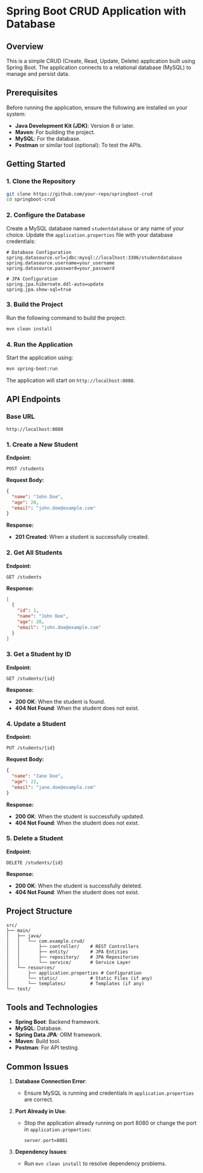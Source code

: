 # Spring Boot CRUD Application with Database

## Overview
This is a simple CRUD (Create, Read, Update, Delete) application built using Spring Boot. The application connects to a relational database (MySQL) to manage and persist data.

## Prerequisites

Before running the application, ensure the following are installed on your system:

- **Java Development Kit (JDK)**: Version 8 or later.
- **Maven**: For building the project.
- **MySQL**: For the database.
- **Postman** or similar tool (optional): To test the APIs.

## Getting Started

### 1. Clone the Repository
```bash
git clone https://github.com/your-repo/springboot-crud
cd springboot-crud
```

### 2. Configure the Database

Create a MySQL database named `studentdatabase` or any name of your choice. Update the `application.properties` file with your database credentials:

```properties
# Database Configuration
spring.datasource.url=jdbc:mysql://localhost:3306/studentdatabase
spring.datasource.username=your_username
spring.datasource.password=your_password

# JPA Configuration
spring.jpa.hibernate.ddl-auto=update
spring.jpa.show-sql=true
```

### 3. Build the Project

Run the following command to build the project:
```bash
mvn clean install
```

### 4. Run the Application

Start the application using:
```bash
mvn spring-boot:run
```
The application will start on `http://localhost:8080`.

## API Endpoints

### Base URL
```
http://localhost:8080
```

### 1. Create a New Student
**Endpoint:**
```
POST /students
```
**Request Body:**
```json
{
  "name": "John Doe",
  "age": 20,
  "email": "john.doe@example.com"
}
```
**Response:**
- **201 Created**: When a student is successfully created.

### 2. Get All Students
**Endpoint:**
```
GET /students
```
**Response:**
```json
[
  {
    "id": 1,
    "name": "John Doe",
    "age": 20,
    "email": "john.doe@example.com"
  }
]
```

### 3. Get a Student by ID
**Endpoint:**
```
GET /students/{id}
```
**Response:**
- **200 OK**: When the student is found.
- **404 Not Found**: When the student does not exist.

### 4. Update a Student
**Endpoint:**
```
PUT /students/{id}
```
**Request Body:**
```json
{
  "name": "Jane Doe",
  "age": 22,
  "email": "jane.doe@example.com"
}
```
**Response:**
- **200 OK**: When the student is successfully updated.
- **404 Not Found**: When the student does not exist.

### 5. Delete a Student
**Endpoint:**
```
DELETE /students/{id}
```
**Response:**
- **200 OK**: When the student is successfully deleted.
- **404 Not Found**: When the student does not exist.

## Project Structure
```
src/
├── main/
│   ├── java/
│   │   └── com.example.crud/
│   │       ├── controller/    # REST Controllers
│   │       ├── entity/        # JPA Entities
│   │       ├── repository/    # JPA Repositories
│   │       └── service/       # Service Layer
│   └── resources/
│       ├── application.properties # Configuration
│       └── static/            # Static Files (if any)
│       └── templates/         # Templates (if any)
└── test/
```

## Tools and Technologies
- **Spring Boot**: Backend framework.
- **MySQL**: Database.
- **Spring Data JPA**: ORM framework.
- **Maven**: Build tool.
- **Postman**: For API testing.

## Common Issues
1. **Database Connection Error**:
   - Ensure MySQL is running and credentials in `application.properties` are correct.

2. **Port Already in Use**:
   - Stop the application already running on port 8080 or change the port in `application.properties`:
     ```properties
     server.port=8081
     ```

3. **Dependency Issues**:
   - Run `mvn clean install` to resolve dependency problems.

